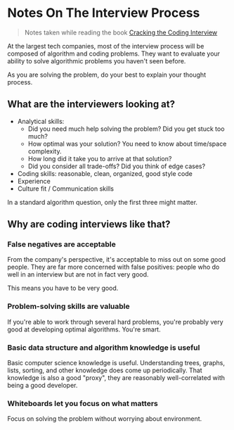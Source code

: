 # Notes On The Interview Process

> Notes taken while reading the book [Cracking the Coding Interview](https://www.google.com/books/edition/_/jD8iswEACAAJ?hl=en)

At the largest tech companies, most of the interview process will be composed of algorithm and coding problems.
They want to evaluate your ability to solve algorithmic problems you haven't seen before.

As you are solving the problem, do your best to explain your thought process.

## What are the interviewers looking at?

* Analytical skills:
  * Did you need much help solving the problem? Did you get stuck too much?
  * How optimal was your solution? You need to know about time/space complexity.
  * How long did it take you to arrive at that solution?
  * Did you consider all trade-offs? Did you think of edge cases?
* Coding skills: reasonable, clean, organized, good style code
* Experience
* Culture fit / Communication skills

In a standard algorithm question, only the first three might matter.

## Why are coding interviews like that?

### False negatives are acceptable

From the company's perspective, it's acceptable to miss out on some good people. They are far more concerned with false positives: people who do well in an interview but are not in fact very good.

This means you have to be very good.

### Problem-solving skills are valuable

If you're able to work through several hard problems, you're probably very good at developing optimal algorithms. You're smart.

### Basic data structure and algorithm knowledge is useful

Basic computer science knowledge is useful. Understanding trees, graphs, lists, sorting, and other knowledge does come up periodically. That knowledge is also a good "proxy", they are reasonably well-correlated with being a good developer.

### Whiteboards let you focus on what matters

Focus on solving the problem without worrying about environment.
